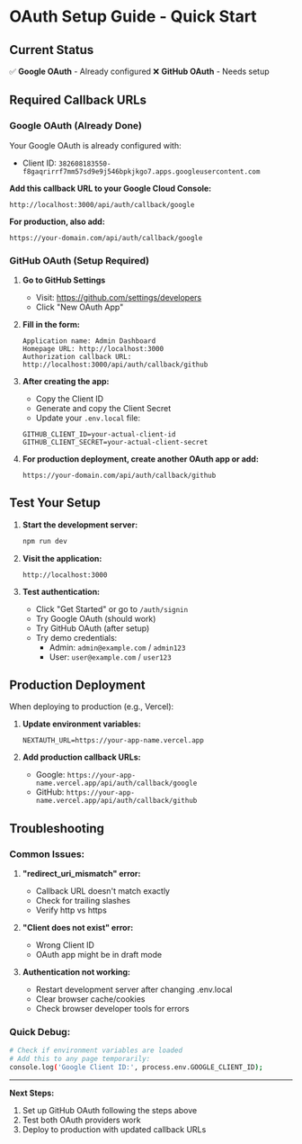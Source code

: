 # OAuth Setup Guide - Quick Start

## Current Status

✅ **Google OAuth** - Already configured
❌ **GitHub OAuth** - Needs setup

## Required Callback URLs

### Google OAuth (Already Done)

Your Google OAuth is already configured with:

- Client ID: `382608183550-f8gaqrirrf7mm57sd9e9j546bpkjkgo7.apps.googleusercontent.com`

**Add this callback URL to your Google Cloud Console:**

```
http://localhost:3000/api/auth/callback/google
```

**For production, also add:**

```
https://your-domain.com/api/auth/callback/google
```

### GitHub OAuth (Setup Required)

1. **Go to GitHub Settings**
    - Visit: https://github.com/settings/developers
    - Click "New OAuth App"

2. **Fill in the form:**
   ```
   Application name: Admin Dashboard
   Homepage URL: http://localhost:3000
   Authorization callback URL: http://localhost:3000/api/auth/callback/github
   ```

3. **After creating the app:**
    - Copy the Client ID
    - Generate and copy the Client Secret
    - Update your `.env.local` file:
   ```env
   GITHUB_CLIENT_ID=your-actual-client-id
   GITHUB_CLIENT_SECRET=your-actual-client-secret
   ```

4. **For production deployment, create another OAuth app or add:**
   ```
   https://your-domain.com/api/auth/callback/github
   ```

## Test Your Setup

1. **Start the development server:**
   ```bash
   npm run dev
   ```

2. **Visit the application:**
   ```
   http://localhost:3000
   ```

3. **Test authentication:**
    - Click "Get Started" or go to `/auth/signin`
    - Try Google OAuth (should work)
    - Try GitHub OAuth (after setup)
    - Try demo credentials:
        - Admin: `admin@example.com` / `admin123`
        - User: `user@example.com` / `user123`

## Production Deployment

When deploying to production (e.g., Vercel):

1. **Update environment variables:**
   ```env
   NEXTAUTH_URL=https://your-app-name.vercel.app
   ```

2. **Add production callback URLs:**
    - Google: `https://your-app-name.vercel.app/api/auth/callback/google`
    - GitHub: `https://your-app-name.vercel.app/api/auth/callback/github`

## Troubleshooting

### Common Issues:

1. **"redirect_uri_mismatch" error:**
    - Callback URL doesn't match exactly
    - Check for trailing slashes
    - Verify http vs https

2. **"Client does not exist" error:**
    - Wrong Client ID
    - OAuth app might be in draft mode

3. **Authentication not working:**
    - Restart development server after changing .env.local
    - Clear browser cache/cookies
    - Check browser developer tools for errors

### Quick Debug:

```bash
# Check if environment variables are loaded
# Add this to any page temporarily:
console.log('Google Client ID:', process.env.GOOGLE_CLIENT_ID);
```

---

**Next Steps:**

1. Set up GitHub OAuth following the steps above
2. Test both OAuth providers work
3. Deploy to production with updated callback URLs